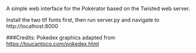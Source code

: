 A simple web interface for the Pokérator based on the Twisted web server.

Install the two ttf fonts first, then run server.py and navigate to http://localhost:8000

###Credits:
Pokedex graphics adapted from https://toucantoco.com/pokedex.html